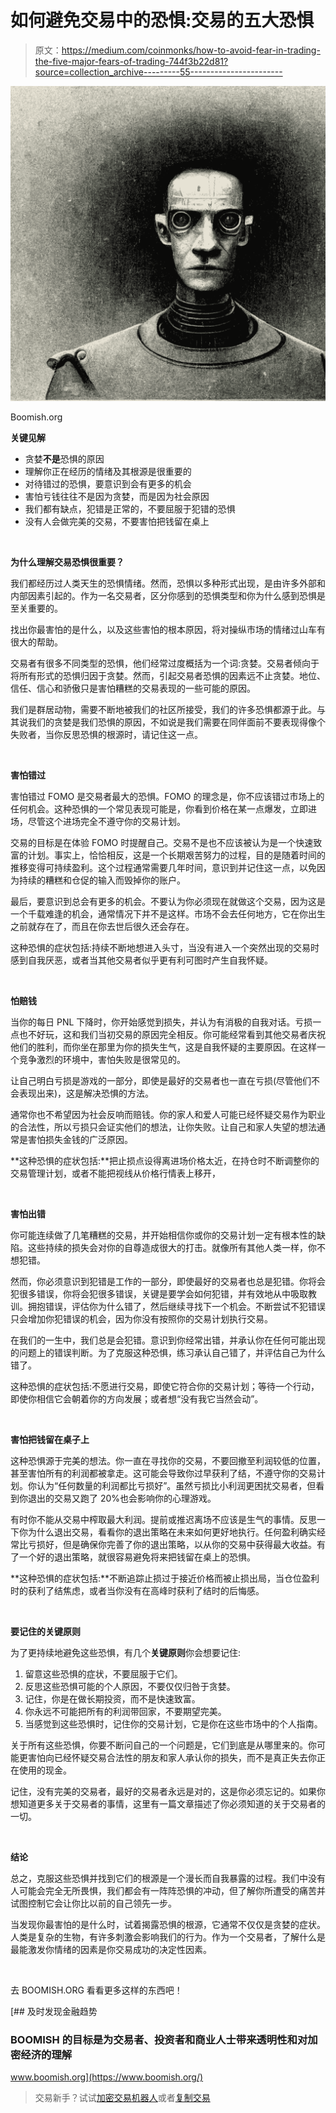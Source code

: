 # 如何避免交易中的恐惧:交易的五大恐惧

> 原文：<https://medium.com/coinmonks/how-to-avoid-fear-in-trading-the-five-major-fears-of-trading-744f3b22d81?source=collection_archive---------55----------------------->

![](img/7e45f8a11f78fc1ab9dd5c6c73ac1442.png)

Boomish.org

**关键见解**

*   贪婪**不是**恐惧的原因
*   理解你正在经历的情绪及其根源是很重要的
*   对待错过的恐惧，要意识到会有更多的机会
*   害怕亏钱往往不是因为贪婪，而是因为社会原因
*   我们都有缺点，犯错是正常的，不要屈服于犯错的恐惧
*   没有人会做完美的交易，不要害怕把钱留在桌上

‍

**为什么理解交易恐惧很重要？**

我们都经历过人类天生的恐惧情绪。然而，恐惧以多种形式出现，是由许多外部和内部因素引起的。作为一名交易者，区分你感到的恐惧类型和你为什么感到恐惧是至关重要的。

找出你最害怕的是什么，以及这些害怕的根本原因，将对操纵市场的情绪过山车有很大的帮助。

交易者有很多不同类型的恐惧，他们经常过度概括为一个词:贪婪。交易者倾向于将所有形式的恐惧归因于贪婪。然而，引起交易者恐惧的因素远不止贪婪。地位、信任、信心和骄傲只是害怕糟糕的交易表现的一些可能的原因。

我们是群居动物，需要不断地被我们的社区所接受，我们的许多恐惧都源于此。与其说我们的贪婪是我们恐惧的原因，不如说是我们需要在同伴面前不要表现得像个失败者，当你反思恐惧的根源时，请记住这一点。

‍

**害怕错过**

害怕错过 FOMO 是交易者最大的恐惧。FOMO 的理念是，你不应该错过市场上的任何机会。这种恐惧的一个常见表现可能是，你看到价格在某一点爆发，立即进场，尽管这个进场完全不遵守你的交易计划。

交易的目标是在体验 FOMO 时提醒自己。交易不是也不应该被认为是一个快速致富的计划。事实上，恰恰相反，这是一个长期艰苦努力的过程，目的是随着时间的推移变得可持续盈利。这个过程通常需要几年时间，意识到并记住这一点，以免因为持续的糟糕和仓促的输入而毁掉你的账户。

最后，要意识到总会有更多的机会。不要认为你必须现在就做这个交易，因为这是一个千载难逢的机会，通常情况下并不是这样。市场不会去任何地方，它在你出生之前就存在了，而且在你去世后很久还会存在。

这种恐惧的症状包括:持续不断地想进入头寸，当没有进入一个突然出现的交易时感到自我厌恶，或者当其他交易者似乎更有利可图时产生自我怀疑。

‍

**怕赔钱**

当你的每日 PNL 下降时，你开始感觉到损失，并认为有消极的自我对话。亏损一点也不好玩，这和我们当初交易的原因完全相反。你可能经常看到其他交易者庆祝他们的胜利，而你坐在那里为你的损失生气，这是自我怀疑的主要原因。在这样一个竞争激烈的环境中，害怕失败是很常见的。

让自己明白亏损是游戏的一部分，即使是最好的交易者也一直在亏损(尽管他们不会表现出来)，这是解决恐惧的方法。

通常你也不希望因为社会反响而赔钱。你的家人和爱人可能已经怀疑交易作为职业的合法性，所以亏损只会证实他们的想法，让你失败。让自己和家人失望的想法通常是害怕损失金钱的广泛原因。

**这种恐惧的症状包括:**把止损点设得离进场价格太近，在持仓时不断调整你的交易管理计划，或者不能把视线从价格行情表上移开，

‍

**害怕出错**

你可能连续做了几笔糟糕的交易，并开始相信你或你的交易计划一定有根本性的缺陷。这些持续的损失会对你的自尊造成很大的打击。就像所有其他人类一样，你不想犯错。

然而，你必须意识到犯错是工作的一部分，即使最好的交易者也总是犯错。你将会犯很多错误，你将会犯很多错误，关键是要学会如何犯错，并有效地从中吸取教训。拥抱错误，评估你为什么错了，然后继续寻找下一个机会。不断尝试不犯错误只会增加你犯错误的机会，因为你没有按照你的交易计划执行交易。

在我们的一生中，我们总是会犯错。意识到你经常出错，并承认你在任何可能出现的问题上的错误判断。为了克服这种恐惧，练习承认自己错了，并评估自己为什么错了。

这种恐惧的症状包括:不愿进行交易，即使它符合你的交易计划；等待一个行动，即使你相信它会朝着你的方向发展；或者想“没有我它当然会动”。

‍

**害怕把钱留在桌子上**

这种恐惧源于完美的想法。你一直在寻找你的交易，不要回撤至利润较低的位置，甚至害怕所有的利润都被拿走。这可能会导致你过早获利了结，不遵守你的交易计划。你认为“任何数量的利润都比亏损好”。虽然亏损比小利润更困扰交易者，但看到你退出的交易又跑了 20%也会影响你的心理游戏。

有时你不能从交易中榨取最大利润。提前或推迟离场不应该是生气的事情。反思一下你为什么退出交易，看看你的退出策略在未来如何更好地执行。任何盈利确实经常比亏损好，但是确保你完善了你的退出策略，以从你的交易中获得最大收益。有了一个好的退出策略，就很容易避免将来把钱留在桌上的恐惧。

**这种恐惧的症状包括:**不断追踪止损过于接近价格而被止损出局，当仓位盈利时的获利了结焦虑，或者当你没有在高峰时获利了结时的后悔感。

‍

**要记住的关键原则**

为了更持续地避免这些恐惧，有几个**关键原则**你会想要记住:

1.  留意这些恐惧的症状，不要屈服于它们。
2.  反思这些恐惧可能的个人原因，不要仅仅归咎于贪婪。
3.  记住，你是在做长期投资，而不是快速致富。
4.  你永远不可能把所有的利润带回家，不要期望完美。
5.  当感觉到这些恐惧时，记住你的交易计划，它是你在这些市场中的个人指南。

关于所有这些恐惧，你要不断问自己的一个问题是，它们到底是从哪里来的。你可能更害怕向已经怀疑交易合法性的朋友和家人承认你的损失，而不是真正失去你正在使用的现金。

记住，没有完美的交易者，最好的交易者永远是对的，这是你必须忘记的。如果你想知道更多关于交易者的事情，这里有一篇文章描述了你必须知道的关于交易者的一切。

‍

**结论**

总之，克服这些恐惧并找到它们的根源是一个漫长而自我暴露的过程。我们中没有人可能会完全无所畏惧，我们都会有一阵阵恐惧的冲动，但了解你所遭受的痛苦并试图控制它会让你比以前的自己领先一步。

当发现你最害怕的是什么时，试着揭露恐惧的根源，它通常不仅仅是贪婪的症状。人类是复杂的生物，有许多刺激会影响我们的行为。作为一个交易者，了解什么是最能激发你情绪的因素是你交易成功的决定性因素。

‍

去 BOOMISH.ORG 看看更多这样的东西吧！

[](https://www.boomish.org/) [## 及时发现金融趋势

### BOOMISH 的目标是为交易者、投资者和商业人士带来透明性和对加密经济的理解

www.boomish.org](https://www.boomish.org/) 

> 交易新手？试试[加密交易机器人](/coinmonks/crypto-trading-bot-c2ffce8acb2a)或者[复制交易](/coinmonks/top-10-crypto-copy-trading-platforms-for-beginners-d0c37c7d698c)